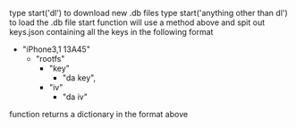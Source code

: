 type start('dl') to download new .db files
type start('anything other than dl') to load the .db file
start function will use a method above and spit out keys.json containing all the keys in the following format
- "iPhone3,1 13A45"
  - "rootfs"
    - "key"
      - "da key",
    - "iv"
      - "da iv"
      
function returns a dictionary in the format above
